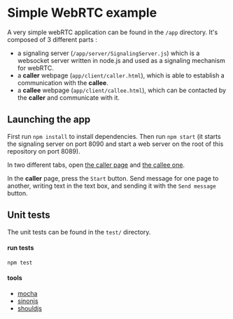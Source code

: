 # Simple WebRTC example

A very simple webRTC application can be found in the `/app` directory. It's composed of 3 different parts :

- a signaling server (`/app/server/SignalingServer.js`) which is a websocket server written in node.js and used as a signaling mechanism for webRTC.
- a **caller** webpage (`app/client/caller.html`), which is able to establish a communication with the **callee**.
- a **callee** webpage (`app/client/callee.html`), which can be contacted by the **caller** and communicate with it.

## Launching the app

First run `npm install` to install dependencies. Then run `npm start` (it starts the signaling server on port 8090 and start a web server on the root of this repository on port 8089).

In two different tabs, open [the caller page](http://localhost:8089/app/client/caller.html) and [the callee one](http://localhost:8089/app/client/callee.html).

In the **caller** page, press the `Start` button. Send message for one page to another, writing text in the text box, and sending it with the `Send message` button.

## Unit tests

The unit tests can be found in the `test/` directory.

#### run tests

    npm test

#### tools

- [mocha](http://mochajs.org/)
- [sinonjs](http://sinonjs.org/docs/)
- [shouldjs](shouldjs.github.io)
